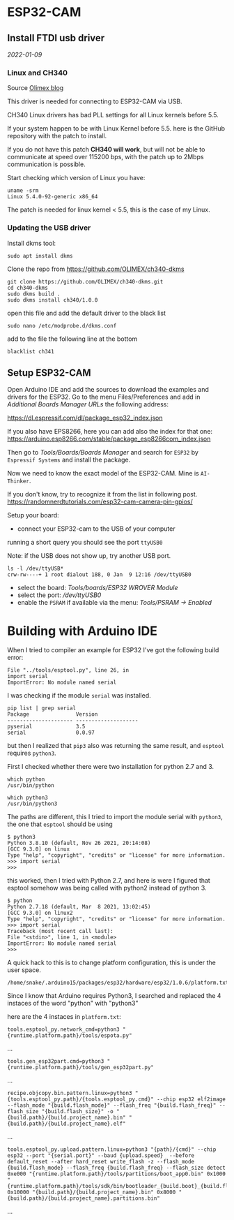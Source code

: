 # ESP32-CAM

## Install FTDI usb driver

_2022-01-09_


### Linux and CH340

Source [Olimex blog](https://olimex.wordpress.com/2020/06/05/how-to-configure-and-use-esp32-cam-with-arduino-ide-and-linux/)

This driver is needed for connecting to ESP32-CAM via USB.

CH340 Linux drivers has bad PLL settings for all Linux kernels before 5.5.

If your system happen to be with Linux Kernel before 5.5. here is the GitHub repository with the patch to install.

If you do not have this patch **CH340 will work**, but will not be able to communicate at speed over 115200 bps, with the patch up to 2Mbps communication is possible.

Start checking which version of Linux you have:

    uname -srm
    Linux 5.4.0-92-generic x86_64

The patch is needed for linux kernel < 5.5, this is the case of my Linux.

### Updating the USB driver

Install dkms tool:

    sudo apt install dkms

Clone the repo from
https://github.com/OLIMEX/ch340-dkms

    git clone https://github.com/OLIMEX/ch340-dkms.git
    cd ch340-dkms
    sudo dkms build .
    sudo dkms install ch340/1.0.0

open this file and add the default driver to the black list

    sudo nano /etc/modprobe.d/dkms.conf

add to the file the following line at the bottom

    blacklist ch341

## Setup ESP32-CAM

Open Arduino IDE and add the sources to download the examples and drivers for the ESP32. Go to the menu Files/Preferences and add in _Additional Boards Manager URLs_ the following address:

https://dl.espressif.com/dl/package_esp32_index.json

If you also have EPS8266, here you can add also the index for that one:
https://arduino.esp8266.com/stable/package_esp8266com_index.json

Then go to _Tools/Boards/Boards Manager_ and search for `ESP32` by `Espressif Systems` and install the package.

Now we need to know the exact model of the ESP32-CAM. 
Mine is `AI-Thinker`.

If you don't know, try to recognize it from the list in following post.
https://randomnerdtutorials.com/esp32-cam-camera-pin-gpios/

Setup your board:
- connect your ESP32-cam to the USB of your computer
  
running a short query you should see the port `ttyUSB0`

Note: if the USB does not show up, try another USB port.

    ls -l /dev/ttyUSB*
    crw-rw----+ 1 root dialout 188, 0 Jan  9 12:16 /dev/ttyUSB0


- select the board: _Tools/boards/ESP32 WROVER Module_ 
- select the port: _/dev/ttyUSB0_ 
- enable the `PSRAM` if available via the menu: 
_Tools/PSRAM -> Enabled_

# Building with Arduino IDE

When I tried to compiler an example for ESP32 I've got the following build error:

    File "../tools/esptool.py", line 26, in
    import serial
    ImportError: No module named serial

I was checking if the module `serial` was installed.


    pip list | grep serial
    Package               Version             
    --------------------- --------------------
    pyserial              3.5                 
    serial                0.0.97 

but then I realized that `pip3` also was returning the same result, and `esptool` requires `python3`.

First I checked whether there were two installation for python 2.7 and 3.

    which python
    /usr/bin/python

    which python3
    /usr/bin/python3

The paths are different, this I tried to import the module serial with `python3`, the one that `esptool` should be using

    $ python3
    Python 3.8.10 (default, Nov 26 2021, 20:14:08) 
    [GCC 9.3.0] on linux
    Type "help", "copyright", "credits" or "license" for more information.
    >>> import serial
    >>> 

this worked, then I tried with Python 2.7, and here is were I figured that esptool somehow was being called with python2 instead of python 3.

    $ python
    Python 2.7.18 (default, Mar  8 2021, 13:02:45) 
    [GCC 9.3.0] on linux2
    Type "help", "copyright", "credits" or "license" for more information.
    >>> import serial
    Traceback (most recent call last):
    File "<stdin>", line 1, in <module>
    ImportError: No module named serial
    >>> 

A quick hack to this is to change platform configuration, this is under the user space.

    /home/snake/.arduino15/packages/esp32/hardware/esp32/1.0.6/platform.txt

Since I know that Arduino requires Python3, I searched and replaced the 4 instaces of the word "python" with "python3"

here are the 4 instaces in `platform.txt`:

    tools.esptool_py.network_cmd=python3 "{runtime.platform.path}/tools/espota.py"
...

    tools.gen_esp32part.cmd=python3 "{runtime.platform.path}/tools/gen_esp32part.py"
...

    recipe.objcopy.bin.pattern.linux=python3 "{tools.esptool_py.path}/{tools.esptool_py.cmd}" --chip esp32 elf2image --flash_mode "{build.flash_mode}" --flash_freq "{build.flash_freq}" --flash_size "{build.flash_size}" -o "{build.path}/{build.project_name}.bin" "{build.path}/{build.project_name}.elf"
...

    tools.esptool_py.upload.pattern.linux=python3 "{path}/{cmd}" --chip esp32 --port "{serial.port}" --baud {upload.speed}  --before default_reset --after hard_reset write_flash -z --flash_mode {build.flash_mode} --flash_freq {build.flash_freq} --flash_size detect 0xe000 "{runtime.platform.path}/tools/partitions/boot_app0.bin" 0x1000 "{runtime.platform.path}/tools/sdk/bin/bootloader_{build.boot}_{build.flash_freq}.bin" 0x10000 "{build.path}/{build.project_name}.bin" 0x8000 "{build.path}/{build.project_name}.partitions.bin"
...